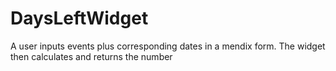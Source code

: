 # DaysLeftWidget
A user inputs  events plus corresponding dates in a mendix form.
The widget then calculates and returns the number 